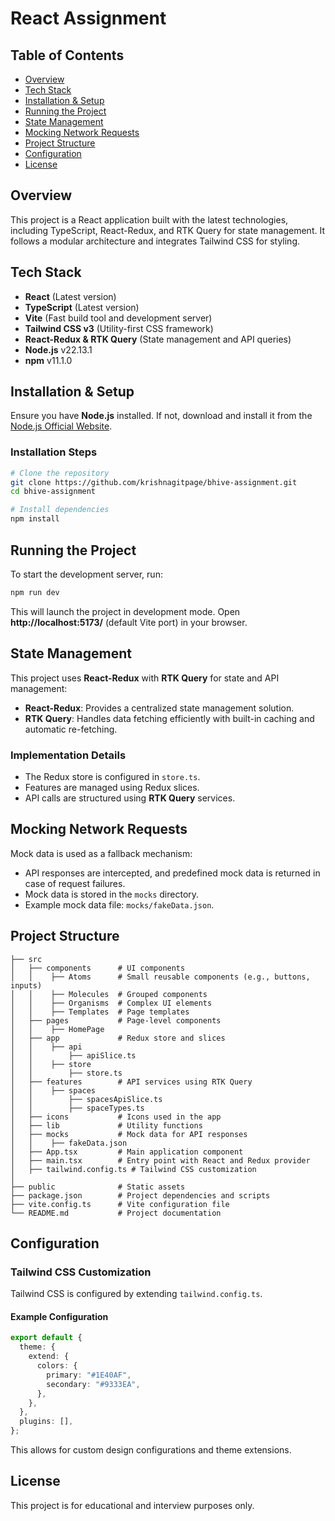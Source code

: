 # React Assignment

## Table of Contents

- [Overview](#overview)
- [Tech Stack](#tech-stack)
- [Installation & Setup](#installation--setup)
- [Running the Project](#running-the-project)
- [State Management](#state-management)
- [Mocking Network Requests](#mocking-network-requests)
- [Project Structure](#project-structure)
- [Configuration](#configuration)
- [License](#license)

## Overview

This project is a React application built with the latest technologies, including TypeScript, React-Redux, and RTK Query for state management. It follows a modular architecture and integrates Tailwind CSS for styling.

## Tech Stack

- **React** (Latest version)
- **TypeScript** (Latest version)
- **Vite** (Fast build tool and development server)
- **Tailwind CSS v3** (Utility-first CSS framework)
- **React-Redux & RTK Query** (State management and API queries)
- **Node.js** v22.13.1
- **npm** v11.1.0

## Installation & Setup

Ensure you have **Node.js** installed. If not, download and install it from the [Node.js Official Website](https://nodejs.org/).

### Installation Steps

```bash
# Clone the repository
git clone https://github.com/krishnagitpage/bhive-assignment.git
cd bhive-assignment

# Install dependencies
npm install
```

## Running the Project

To start the development server, run:

```bash
npm run dev
```

This will launch the project in development mode. Open **http://localhost:5173/** (default Vite port) in your browser.

## State Management

This project uses **React-Redux** with **RTK Query** for state and API management:

- **React-Redux**: Provides a centralized state management solution.
- **RTK Query**: Handles data fetching efficiently with built-in caching and automatic re-fetching.

### Implementation Details

- The Redux store is configured in `store.ts`.
- Features are managed using Redux slices.
- API calls are structured using **RTK Query** services.

## Mocking Network Requests

Mock data is used as a fallback mechanism:

- API responses are intercepted, and predefined mock data is returned in case of request failures.
- Mock data is stored in the `mocks` directory.
- Example mock data file: `mocks/fakeData.json`.

## Project Structure

```
├── src
│   ├── components      # UI components
│   │    ├── Atoms      # Small reusable components (e.g., buttons, inputs)
│   │    ├── Molecules  # Grouped components
│   │    ├── Organisms  # Complex UI elements
│   │    ├── Templates  # Page templates
│   ├── pages           # Page-level components
│   │    ├── HomePage
│   ├── app             # Redux store and slices
│   │    ├── api
│   │        ├── apiSlice.ts
│   │    ├── store
│   │        ├── store.ts
│   ├── features        # API services using RTK Query
│   │    ├── spaces
│   │        ├── spacesApiSlice.ts
│   │        ├── spaceTypes.ts
│   ├── icons           # Icons used in the app
│   ├── lib             # Utility functions
│   ├── mocks           # Mock data for API responses
│   │    ├── fakeData.json
│   ├── App.tsx         # Main application component
│   ├── main.tsx        # Entry point with React and Redux provider
│   ├── tailwind.config.ts # Tailwind CSS customization
│
├── public              # Static assets
├── package.json        # Project dependencies and scripts
├── vite.config.ts      # Vite configuration file
└── README.md           # Project documentation
```

## Configuration

### Tailwind CSS Customization

Tailwind CSS is configured by extending `tailwind.config.ts`.

#### Example Configuration

```ts
export default {
  theme: {
    extend: {
      colors: {
        primary: "#1E40AF",
        secondary: "#9333EA",
      },
    },
  },
  plugins: [],
};
```

This allows for custom design configurations and theme extensions.

## License

This project is for educational and interview purposes only.
